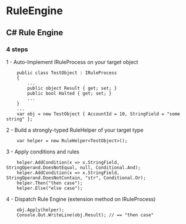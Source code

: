 # RuleEngine
## C# Rule Engine

### 4 steps

1 - Auto-Implement IRuleProcess on your target object 
```
    public class TestObject : IRuleProcess 
    { 
        ...
        public object Result { get; set; }
        public bool Halted { get; set; }
        ...
    }
    ...  
    var obj = new TestObject { AccountId = 10, StringField = "some string" };
```

2 - Build a strongly-typed RuleHelper of your target type
```
    var helper = new RuleHelper<TestObject>();
```  

3 - Apply conditions and rules
```
    helper.AddCondition(x => x.StringField, StringOperand.DoesNotEqual, null, Conditional.And);
    helper.AddCondition(x => x.StringField, StringOperand.DoesNotContain, "str", Conditional.Or);
    helper.Then("then case");
    helper.Else("else case");
```

4 - Dispatch Rule Engine (extension method on IRuleProcess)
```
    obj.Apply(helper);
    Console.Out.WriteLine(obj.Result); // == "then case"
```
